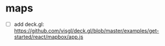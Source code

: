# maps

- [ ] add deck.gl: https://github.com/visgl/deck.gl/blob/master/examples/get-started/react/mapbox/app.js